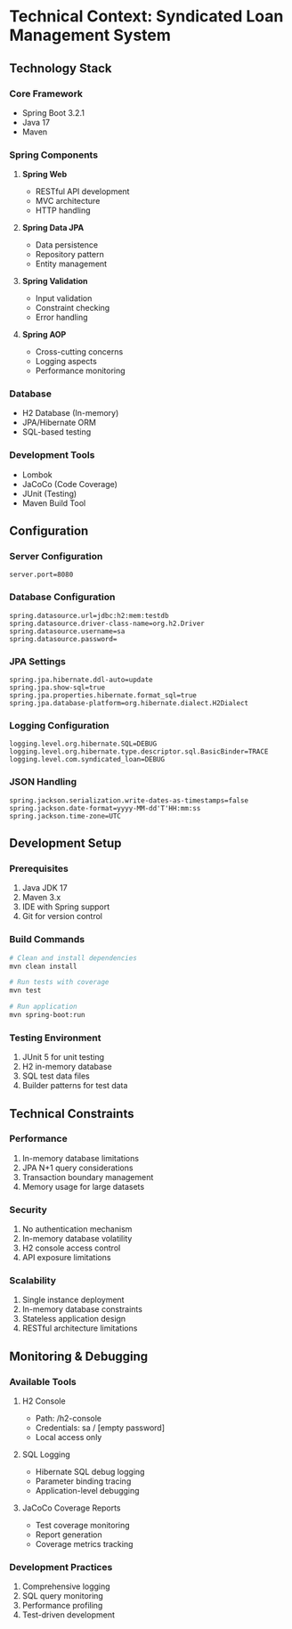 # Technical Context: Syndicated Loan Management System

## Technology Stack

### Core Framework
- Spring Boot 3.2.1
- Java 17
- Maven

### Spring Components
1. **Spring Web**
   - RESTful API development
   - MVC architecture
   - HTTP handling

2. **Spring Data JPA**
   - Data persistence
   - Repository pattern
   - Entity management

3. **Spring Validation**
   - Input validation
   - Constraint checking
   - Error handling

4. **Spring AOP**
   - Cross-cutting concerns
   - Logging aspects
   - Performance monitoring

### Database
- H2 Database (In-memory)
- JPA/Hibernate ORM
- SQL-based testing

### Development Tools
- Lombok
- JaCoCo (Code Coverage)
- JUnit (Testing)
- Maven Build Tool

## Configuration

### Server Configuration
```properties
server.port=8080
```

### Database Configuration
```properties
spring.datasource.url=jdbc:h2:mem:testdb
spring.datasource.driver-class-name=org.h2.Driver
spring.datasource.username=sa
spring.datasource.password=
```

### JPA Settings
```properties
spring.jpa.hibernate.ddl-auto=update
spring.jpa.show-sql=true
spring.jpa.properties.hibernate.format_sql=true
spring.jpa.database-platform=org.hibernate.dialect.H2Dialect
```

### Logging Configuration
```properties
logging.level.org.hibernate.SQL=DEBUG
logging.level.org.hibernate.type.descriptor.sql.BasicBinder=TRACE
logging.level.com.syndicated_loan=DEBUG
```

### JSON Handling
```properties
spring.jackson.serialization.write-dates-as-timestamps=false
spring.jackson.date-format=yyyy-MM-dd'T'HH:mm:ss
spring.jackson.time-zone=UTC
```

## Development Setup

### Prerequisites
1. Java JDK 17
2. Maven 3.x
3. IDE with Spring support
4. Git for version control

### Build Commands
```bash
# Clean and install dependencies
mvn clean install

# Run tests with coverage
mvn test

# Run application
mvn spring-boot:run
```

### Testing Environment
1. JUnit 5 for unit testing
2. H2 in-memory database
3. SQL test data files
4. Builder patterns for test data

## Technical Constraints

### Performance
1. In-memory database limitations
2. JPA N+1 query considerations
3. Transaction boundary management
4. Memory usage for large datasets

### Security
1. No authentication mechanism
2. In-memory database volatility
3. H2 console access control
4. API exposure limitations

### Scalability
1. Single instance deployment
2. In-memory database constraints
3. Stateless application design
4. RESTful architecture limitations

## Monitoring & Debugging

### Available Tools
1. H2 Console
   - Path: /h2-console
   - Credentials: sa / [empty password]
   - Local access only

2. SQL Logging
   - Hibernate SQL debug logging
   - Parameter binding tracing
   - Application-level debugging

3. JaCoCo Coverage Reports
   - Test coverage monitoring
   - Report generation
   - Coverage metrics tracking

### Development Practices
1. Comprehensive logging
2. SQL query monitoring
3. Performance profiling
4. Test-driven development
